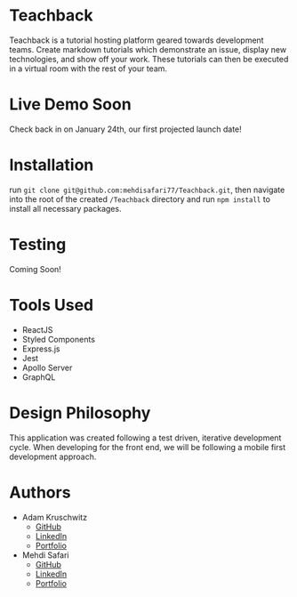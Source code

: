 # Teachback

Teachback is a tutorial hosting platform geared towards development teams. Create markdown tutorials which demonstrate an issue, display new technologies, and show off your work. These tutorials can then be executed in a virtual room with the rest of your team. 

# Live Demo Soon
Check back in on January 24th, our first projected launch date!

# Installation
run ```git clone git@github.com:mehdisafari77/Teachback.git```, then navigate into the root of the created `/Teachback` directory and run ```npm install``` to install all necessary packages.

# Testing
Coming Soon!

# Tools Used
* ReactJS
* Styled Components
* Express.js
* Jest
* Apollo Server
* GraphQL

# Design Philosophy
This application was created following a test driven, iterative development cycle. When developing for the front end, we will be following a mobile first development approach.

# Authors
* Adam Kruschwitz
    * [GitHub](https://www.github.com/AdamKruschwitz)
    * [LinkedIn](https://www.linkedin.com/in/akruschwitz)
    * [Portfolio](https://www.adamkruschwitz.com)
* Mehdi Safari
    * [GitHub](https://github.com/mehdisafari77)
    * [LinkedIn](https://www.linkedin.com/in/mehdi-safari-992799142/)
    * [Portfolio](https://mehdisafari77.github.io/React-Portfolio/)